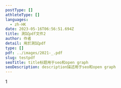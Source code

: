 ```yaml
---
postType: []
athleteType: []
languages:
  - zh-HK
date: 2023-05-16T06:56:51.694Z
title: 測試pdf文件2
author: 作者
detail: 用於測試pdf
type: []
pdf: ../images/2021-_.pdf
slug: testpdf
seoTitle: title标题用于seo和open graph
seoDescription: description描述用于seo和open graph
---
```

1